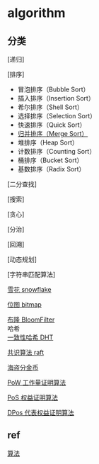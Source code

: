 # algorithm

## 分类

[递归]

[排序]

- 冒泡排序（Bubble Sort）
- 插入排序（Insertion Sort）
- 希尔排序（Shell Sort）
- 选择排序（Selection Sort）
- 快速排序（Quick Sort）
- [归并排序（Merge Sort）](algo-sort-merge.md)
- 堆排序（Heap Sort）
- 计数排序（Counting Sort）
- 桶排序（Bucket Sort）
- 基数排序（Radix Sort）

[二分查找]

[搜索]

[贪心]

[分治]

[回溯]

[动态规划]

[字符串匹配算法]

[雪花 snowflake](algo-snowflake.md)

[位图 bitmap](ds-bitmap.md)  

[布隆 BloomFilter](algo-bloomfilter.md)  
哈希  
[一致性哈希 DHT](algo-DHT.md)  

[共识算法 raft](algo-raft.md)

[海盗分金币](algo-pirate-gold.md)

[PoW 工作量证明算法](algo-pow.md)

[PoS 权益证明算法](algo-pos.md)

[DPos 代表权益证明算法](algo-dpos.md)

## ref

[算法](https://cloud.tencent.com/developer/article/1101517)
